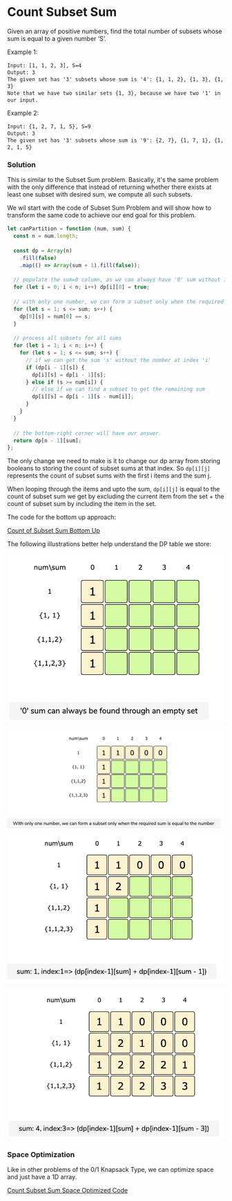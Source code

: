 # Count Subset Sum

Given an array of positive numbers, find the total number of subsets whose sum is equal to a given number ‘S’.

Example 1:

```code
Input: [1, 1, 2, 3], S=4
Output: 3
The given set has '3' subsets whose sum is '4': {1, 1, 2}, {1, 3}, {1, 3}
Note that we have two similar sets {1, 3}, because we have two '1' in our input.
```

Example 2:

```code
Input: {1, 2, 7, 1, 5}, S=9
Output: 3
The given set has '3' subsets whose sum is '9': {2, 7}, {1, 7, 1}, {1, 2, 1, 5}
```

### Solution

This is similar to the Subset Sum problem.
Basically, it's the same problem with the only difference that instead of returning whether there exists at least one subset with desired sum, we compute all such subsets.

We wil start with the code of Subset Sum Problem and will show how to transform the same code to achieve our end goal for this problem.

```js
let canPartition = function (num, sum) {
  const n = num.length;

  const dp = Array(n)
    .fill(false)
    .map(() => Array(sum + 1).fill(false));

  // populate the sum=0 column, as we can always have '0' sum without including any element
  for (let i = 0; i < n; i++) dp[i][0] = true;

  // with only one number, we can form a subset only when the required sum is equal to its value
  for (let s = 1; s <= sum; s++) {
    dp[0][s] = num[0] == s;
  }

  // process all subsets for all sums
  for (let i = 1; i < n; i++) {
    for (let s = 1; s <= sum; s++) {
      // if we can get the sum 's' without the number at index 'i'
      if (dp[i - 1][s]) {
        dp[i][s] = dp[i - 1][s];
      } else if (s >= num[i]) {
        // else if we can find a subset to get the remaining sum
        dp[i][s] = dp[i - 1][s - num[i]];
      }
    }
  }

  // the bottom-right corner will have our answer.
  return dp[n - 1][sum];
};
```

The only change we need to make is it to change our dp array from storing booleans to storing the count of subset sums at that index. So `dp[i][j]` represents the count of subset sums with the first i items and the sum j.

When looping through the items and upto the sum, `dp[i][j]` is equal to the count of subset sum we get by excluding the current item from the set + the count of subset sum by including the item in the set.

The code for the bottom up approach:

[Count of Subset Sum Bottom Up](../Count-Subset-Sum/count-subset-sum.js)

The following illustrations better help understand the DP table we store:

![Count Subset Sum 1](../Images/count-subset-sum1.png)

![Count Subset Sum 2](../Images/count-subset-sum2.png)

![Count Subset Sum 3](../Images/count-subset-sum3.png)

![Count Subset Sum 4](../Images/count-subset-sum4.png)

### Space Optimization

Like in other problems of the 0/1 Knapsack Type, we can optimize space and just have a 1D array.

[Count Subset Sum Space Optimized Code](../Count-Subset-Sum/count-subset-sum-optimized.js)
